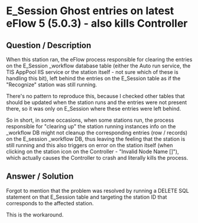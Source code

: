 # **E_Session Ghost entries on latest eFlow 5 (5.0.3) - also kills Controller** #

## **Question / Description** ##

When this station ran, the eFlow process responsible for clearing the entries on the E_Session _workflow database table (either the Auto run service, the TIS AppPool IIS service or the station itself - not sure which of these is handling this bit), left behind the entries on the E_Session table as if the "Recognize" station was still running. 

There's no pattern to reproduce this, because I checked other tables that should be updated when the station runs and the entries were not present there, so it was only on E_Session where these entries were left behind.

So in short, in some occasions, when some stations run, the process responsible for "clearing up" the station running instances info on the _workflow DB might not cleanup the corresponding entries (row / records) on the E_session _workflow DB, thus leaving the feeling that the station is still running and this also triggers on error on the station itself (when clicking on the station icon on the Controller - "Invalid Node Name []"), which actually causes the Controller to crash and literally kills the process.


## **Answer / Solution** ##

Forgot to mention that the problem was resolved by running a DELETE SQL statement on that E_Session table and targeting the station ID that corresponds to the affected station.

This is the workaround. 



















